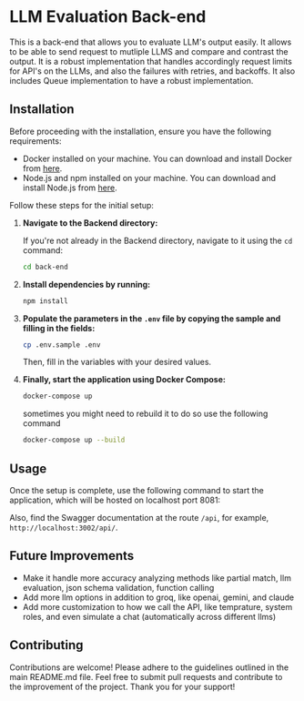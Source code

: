 # LLM Evaluation Back-end

This is a back-end that allows you to evaluate LLM's output easily. It allows to be able to send request to mutliple LLMS and compare and contrast the output. It is a robust implementation that handles accordingly request limits for API's on the LLMs, and also the failures with retries, and backoffs. It also includes Queue implementation to have a robust implementation.


## Installation

Before proceeding with the installation, ensure you have the following requirements:

- Docker installed on your machine. You can download and install Docker from [here](https://www.docker.com/get-started).
- Node.js and npm installed on your machine. You can download and install Node.js from [here](https://nodejs.org/).

Follow these steps for the initial setup:

1. **Navigate to the Backend directory:**

    If you're not already in the Backend directory, navigate to it using the `cd` command:

    ```bash
    cd back-end
    ```

2. **Install dependencies by running:**

    ```bash
    npm install
    ```

3. **Populate the parameters in the `.env` file by copying the sample and filling in the fields:**

    ```bash
    cp .env.sample .env
    ```

    Then, fill in the variables with your desired values.

4. **Finally, start the application using Docker Compose:**

    ```bash
    docker-compose up
    ```

    sometimes you might need to rebuild it to do so use the following command
    ```bash
    docker-compose up --build
    ```


## Usage

Once the setup is complete, use the following command to start the application, which will be hosted on localhost port 8081:

Also, find the Swagger documentation at the route `/api`, for example, `http://localhost:3002/api/`.



## Future Improvements

- Make it handle more accuracy analyzing methods like partial match, llm evaluation, json schema validation, function calling
- Add more llm options in addition to groq, like openai, gemini, and claude
- Add more customization to how we call the API, like temprature, system roles, and even simulate a chat (automatically across different llms)


## Contributing

Contributions are welcome! Please adhere to the guidelines outlined in the main README.md file. Feel free to submit pull requests and contribute to the improvement of the project. Thank you for your support!